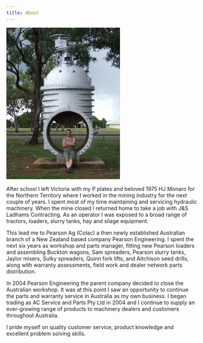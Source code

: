 ```yaml
---
title: About
---
```


<img class="media-object rounded float-right" src="/images/gatevalve3.jpg">

<p>After school I left Victoria with my P plates and beloved 1975 HJ Monaro for the Northern Territory where I worked in the mining industry for the next couple of years. I spent most of my time maintaining and servicing hydraulic machinery. When the mine closed I returned home to take a job with J&S Ladhams Contracting. As an operator I was exposed to a broad range of tractors, loaders, slurry tanks, hay and silage equipment. </p>

<p>This lead me to Pearson Ag (Colac) a then newly established Australian branch of a New Zealand based company Pearson Engineering. I spent the next six years as workshop and parts manager, fitting new Pearson loaders and assembling Buckton wagons, Sam spreaders, Pearson slurry tanks, Jaylor mixers, Sulky spreaders, Quinn fork lifts, and Aitchison seed drills, along with warranty assessments, field work and dealer network parts distribution.</p>

<p>In 2004 Pearson Engineering the parent company decided to close the Australian workshop. It was at this point I saw an opportunity to continue the parts and warranty service in Australia as my own business. I began trading as AC Service and Parts Pty Ltd in 2004 and I continue to supply an ever-growing range of products to machinery dealers and customers throughout Australia.</p>

<p>I pride myself on quality customer service, product knowledge and excellent problem solving skills.</p>
